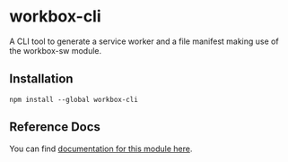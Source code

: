 <!-- DO NOT EDIT. This page is autogenerated. -->
<!-- To make changes, edit templates/Project-README.hbs, not this file. -->

# workbox-cli

A CLI tool to generate a service worker and a file manifest making use of the workbox-sw module.

## Installation

`npm install --global workbox-cli`


## Reference Docs

You can find [documentation for this module here](https://googlechrome.github.io/sw-helpers/reference-docs/stable/latest/module-workbox-cli.html#main).
